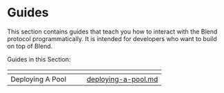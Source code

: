 # Guides

This section contains guides that teach you how to interact with the Blend protocol programmatically. It is intended for developers who want to build on top of Blend.

Guides in this Section:

<table data-view="cards"><thead><tr><th></th><th></th><th></th><th data-hidden data-card-target data-type="content-ref"></th></tr></thead><tbody><tr><td>Deploying A Pool</td><td></td><td></td><td><a href="deploying-a-pool.md">deploying-a-pool.md</a></td></tr></tbody></table>
